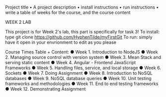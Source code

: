 Project title
• A project description
• install instructions
• run instructions
• write a table of weeks for the course, and the course content

WEEK 2 LAB

This project is for Week 2's lab, this part is specifically for task 3!
To install: type git clone https://github.com/HyphenTilde/myFirstGit
To run: simply have it open in your envrionment to edit as you please

Course Times Table + Content:
● Week 1. Introduction to NodeJS
● Week 2. Managing source control with version system
● Week 3. Mean Stack and serving static content
● Week 4. Angular - Frontend JavaScript Frameworks
● Week 5. Handling files, service, and local storage
● Week 6. Sockets
● Week 7. Doing Assignment
● Week 8. Introduction to NoSQL databases
● Week 9. NoSQL database queries
● Week 10. Unit testing frameworks and methodologies
● Week 11. End to end testing frameworks
● Week 12. Demonstrating Assignment
